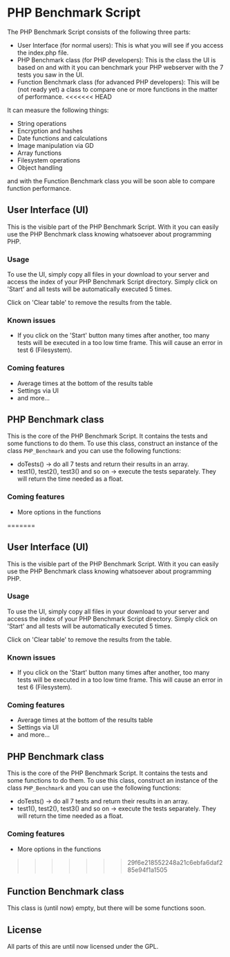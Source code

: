 PHP Benchmark Script
====================
The PHP Benchmark Script consists of the following three parts:

* User Interface (for normal users): This is what you will see if you access the index.php file.
* PHP Benchmark class (for PHP developers): This is the class the UI is based on and with it you can benchmark your PHP webserver with the 7 tests you saw in the UI.
* Function Benchmark class (for advanced PHP developers): This will be (not ready yet) a class to compare one or more functions in the matter of performance.
<<<<<<< HEAD

It can measure the following things:

* String operations
* Encryption and hashes
* Date functions and calculations
* Image manipulation via GD
* Array functions
* Filesystem operations
* Object handling

and with the Function Benchmark class you will be soon able to compare function performance.

## User Interface (UI)
This is the visible part of the PHP Benchmark Script. With it you can easily use the PHP Benchmark class knowing whatsoever about programming PHP.

### Usage
To use the UI, simply copy all files in your download to your server and access the index of your PHP Benchmark Script directory.
Simply click on 'Start' and all tests will be automatically executed 5 times. 

Click on 'Clear table' to remove the results from the table.

### Known issues

* If you click on the 'Start' button many times after another, too many tests will be executed in a too low time frame. This will cause an error in test 6 (Filesystem).

### Coming features

* Average times at the bottom of the results table
* Settings via UI
* and more...

## PHP Benchmark class
This is the core of the PHP Benchmark Script. It contains the tests and some functions to do them. 
To use this class, construct an instance of the class `PHP_Benchmark` and you can use the following functions:

* doTests() -> do all 7 tests and return their results in an array.
* test1(), test2(), test3() and so on -> execute the tests separately. They will return the time needed as a float.

### Coming features

* More options in the functions

=======

## User Interface (UI)
This is the visible part of the PHP Benchmark Script. With it you can easily use the PHP Benchmark class knowing whatsoever about programming PHP.

### Usage
To use the UI, simply copy all files in your download to your server and access the index of your PHP Benchmark Script directory.
Simply click on 'Start' and all tests will be automatically executed 5 times. 

Click on 'Clear table' to remove the results from the table.

### Known issues

* If you click on the 'Start' button many times after another, too many tests will be executed in a too low time frame. This will cause an error in test 6 (Filesystem).

### Coming features

* Average times at the bottom of the results table
* Settings via UI
* and more...

## PHP Benchmark class
This is the core of the PHP Benchmark Script. It contains the tests and some functions to do them. 
To use this class, construct an instance of the class `PHP_Benchmark` and you can use the following functions:

* doTests() -> do all 7 tests and return their results in an array.
* test1(), test2(), test3() and so on -> execute the tests separately. They will return the time needed as a float.

### Coming features

* More options in the functions

>>>>>>> 29f6e218552248a21c6ebfa6daf285e94f1a1505
## Function Benchmark class
This class is (until now) empty, but there will be some functions soon.

## License
All parts of this are until now licensed under the GPL.
